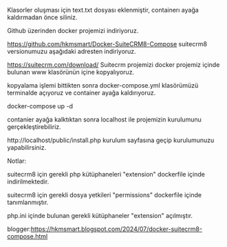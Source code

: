Klasorler oluşması için text.txt dosyası eklenmiştir, containerı ayağa kaldırmadan önce siliniz.

Github üzerinden docker projemizi indiriyoruz.

https://github.com/hkmsmart/Docker-SuiteCRM8-Compose
suitecrm8 versionumuzu aşağıdaki adresten indiriyoruz.

https://suitecrm.com/download/
Suitecrm projemizi docker projemiz içinde bulunan www klasörünün içine kopyalıyoruz.

kopyalama işlemi bittikten sonra docker-compose.yml klasörümüzü terminalde açıyoruz ve container ayağa kaldırıyoruz.

docker-compose up -d

contanier ayağa kalktıktan sonra localhost ile projemizin kurulumunu gerçekleştirebiliriz.

http://localhost/public/install.php
kurulum sayfasına geçip kurulumunuzu yapabilirsiniz.

Notlar:

suitecrm8 için gerekli php kütüphaneleri "extension" dockerfile içinde indirilmektedir.

suitecrm8 için gerekli dosya yetkileri "permissions" dockerfile içinde tanımlanmıştır.

php.ini içinde bulunan gerekli kütüphaneler "extension" açılmıştır.

blogger:https://hkmsmart.blogspot.com/2024/07/docker-suitecrm8-compose.html
